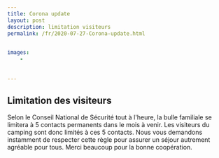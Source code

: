```yaml
---
title: Corona update
layout: post
description: limitation visiteurs
permalink: /fr/2020-07-27-Corona-update.html

    
images: 
    -
    
    
---
```


## Limitation des visiteurs

Selon le Conseil National de Sécurité tout à l'heure, la bulle familiale se limitera à 5 contacts permanents dans le mois à venir. Les visiteurs du camping sont donc limités à ces 5 contacts. Nous vous demandons instamment de respecter cette règle pour assurer un séjour autrement agréable pour tous. 
Merci beaucoup pour la bonne coopération.
